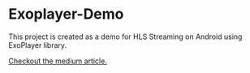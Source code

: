 # Exoplayer-Demo

This project is created as a demo for HLS Streaming on Android using ExoPlayer library.

[Checkout the medium article.](https://medium.com/@ishanvohra2/hls-video-streaming-using-exoplayer-on-android-a146d9a09be7)
